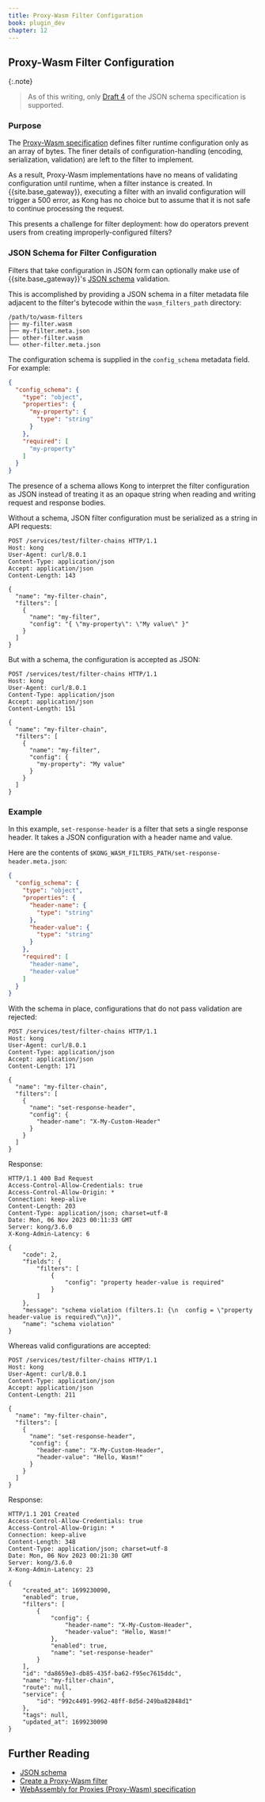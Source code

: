 ```yaml
---
title: Proxy-Wasm Filter Configuration
book: plugin_dev
chapter: 12
---
```


## Proxy-Wasm Filter Configuration

{:.note}
> As of this writing, only [Draft 4](https://json-schema.org/specification-links#draft-4)
of the JSON schema specification is supported.

### Purpose

The [Proxy-Wasm specification](https://github.com/proxy-wasm/spec) defines
filter runtime configuration only as an array of bytes. The finer details of
configuration-handling (encoding, serialization, validation) are left to the
filter to implement.

As a result, Proxy-Wasm implementations have no means of validating
configuration until runtime, when a filter instance is created. In
{{site.base_gateway}}, executing a filter with an invalid configuration will
trigger a 500 error, as Kong has no choice but to assume that it is not safe to
continue processing the request.

This presents a challenge for filter deployment: how do operators prevent users
from creating improperly-configured filters?

### JSON Schema for Filter Configuration

Filters that take configuration in JSON form can optionally make use of 
{{site.base_gateway}}'s [JSON schema](https://json-schema.org/) validation.

This is accomplished by providing a JSON schema in a filter metadata file
adjacent to the filter's bytecode within the `wasm_filters_path` directory:

```
/path/to/wasm-filters
├── my-filter.wasm
├── my-filter.meta.json
├── other-filter.wasm
└── other-filter.meta.json
```

The configuration schema is supplied in the `config_schema` metadata field. For example:

```json
{
  "config_schema": {
    "type": "object",
    "properties": {
      "my-property": {
        "type": "string"
      }
    },
    "required": [
      "my-property"
    ]
  }
}
```

The presence of a schema allows Kong to interpret the filter configuration as
JSON instead of treating it as an opaque string when reading and writing request
and response bodies.

Without a schema, JSON filter configuration must be serialized as a string in
API requests:

```
POST /services/test/filter-chains HTTP/1.1
Host: kong
User-Agent: curl/8.0.1
Content-Type: application/json
Accept: application/json
Content-Length: 143

{
  "name": "my-filter-chain",
  "filters": [
    {
      "name": "my-filter",
      "config": "{ \"my-property\": \"My value\" }"
    }
  ]
}
```

But with a schema, the configuration is accepted as JSON:

```
POST /services/test/filter-chains HTTP/1.1
Host: kong
User-Agent: curl/8.0.1
Content-Type: application/json
Accept: application/json
Content-Length: 151

{
  "name": "my-filter-chain",
  "filters": [
    {
      "name": "my-filter",
      "config": {
        "my-property": "My value"
      }
    }
  ]
}
```

### Example

In this example, `set-response-header` is a filter that sets a single response
header. It takes a JSON configuration with a header name and value.

Here are the contents of `$KONG_WASM_FILTERS_PATH/set-response-header.meta.json`:

```json
{
  "config_schema": {
    "type": "object",
    "properties": {
      "header-name": {
        "type": "string"
      },
      "header-value": {
        "type": "string"
      }
    },
    "required": [
      "header-name",
      "header-value"
    ]
  }
}
```

With the schema in place, configurations that do not pass validation are
rejected:

```
POST /services/test/filter-chains HTTP/1.1
Host: kong
User-Agent: curl/8.0.1
Content-Type: application/json
Accept: application/json
Content-Length: 171

{
  "name": "my-filter-chain",
  "filters": [
    {
      "name": "set-response-header",
      "config": {
        "header-name": "X-My-Custom-Header"
      }
    }
  ]
}
```

Response:

```
HTTP/1.1 400 Bad Request
Access-Control-Allow-Credentials: true
Access-Control-Allow-Origin: *
Connection: keep-alive
Content-Length: 203
Content-Type: application/json; charset=utf-8
Date: Mon, 06 Nov 2023 00:11:33 GMT
Server: kong/3.6.0
X-Kong-Admin-Latency: 6

{
    "code": 2,
    "fields": {
        "filters": [
            {
                "config": "property header-value is required"
            }
        ]
    },
    "message": "schema violation (filters.1: {\n  config = \"property header-value is required\"\n})",
    "name": "schema violation"
}
```

Whereas valid configurations are accepted:

```
POST /services/test/filter-chains HTTP/1.1
Host: kong
User-Agent: curl/8.0.1
Content-Type: application/json
Accept: application/json
Content-Length: 211

{
  "name": "my-filter-chain",
  "filters": [
    {
      "name": "set-response-header",
      "config": {
        "header-name": "X-My-Custom-Header",
        "header-value": "Hello, Wasm!"
      }
    }
  ]
}
```

Response:

```
HTTP/1.1 201 Created
Access-Control-Allow-Credentials: true
Access-Control-Allow-Origin: *
Connection: keep-alive
Content-Length: 348
Content-Type: application/json; charset=utf-8
Date: Mon, 06 Nov 2023 00:21:30 GMT
Server: kong/3.6.0
X-Kong-Admin-Latency: 23

{
    "created_at": 1699230090,
    "enabled": true,
    "filters": [
        {
            "config": {
                "header-name": "X-My-Custom-Header",
                "header-value": "Hello, Wasm!"
            },
            "enabled": true,
            "name": "set-response-header"
        }
    ],
    "id": "da8659e3-db85-435f-ba62-f95ec7615ddc",
    "name": "my-filter-chain",
    "route": null,
    "service": {
        "id": "992c4491-9962-48ff-8d5d-249ba82848d1"
    },
    "tags": null,
    "updated_at": 1699230090
}
```

## Further Reading

* [JSON schema](https://json-schema.org/)
* [Create a Proxy-Wasm filter](/gateway/latest/plugin-development/wasm/filter-development-guide)
* [WebAssembly for Proxies (Proxy-Wasm) specification](https://github.com/proxy-wasm/spec)
